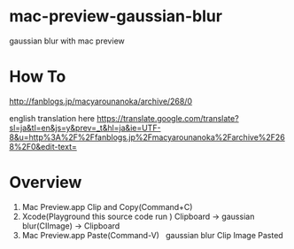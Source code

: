 # mac-preview-gaussian-blur
gaussian blur with mac preview

# How To 
http://fanblogs.jp/macyarounanoka/archive/268/0

english translation here
https://translate.google.com/translate?sl=ja&tl=en&js=y&prev=_t&hl=ja&ie=UTF-8&u=http%3A%2F%2Ffanblogs.jp%2Fmacyarounanoka%2Farchive%2F268%2F0&edit-text=

# Overview
1. Mac Preview.app Clip and Copy(Command+C)
2. Xcode(Playground this source code run )
 Clipboard -> gaussian blur(CIImage) -> Clipboard
3. Mac Preview.app Paste(Command-V) 
   gaussian blur Clip Image Pasted 

 
